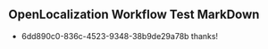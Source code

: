 ## OpenLocalization Workflow Test MarkDown

* 6dd890c0-836c-4523-9348-38b9de29a78b 
thanks!



<!--HONumber=Jan16_HO4-->
